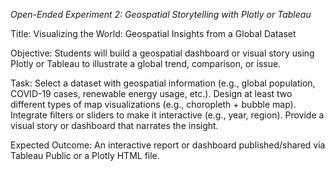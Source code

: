 *Open-Ended Experiment 2: Geospatial Storytelling with Plotly or Tableau*

Title: Visualizing the World: Geospatial Insights from a Global Dataset

Objective:
Students will build a geospatial dashboard or visual story using Plotly or Tableau to illustrate a global trend, comparison, or issue.

Task:
Select a dataset with geospatial information (e.g., global population, COVID-19 cases, renewable energy usage, etc.).
Design at least two different types of map visualizations (e.g., choropleth + bubble map).
Integrate filters or sliders to make it interactive (e.g., year, region).
Provide a visual story or dashboard that narrates the insight.

Expected Outcome:
An interactive report or dashboard published/shared via Tableau Public or a Plotly HTML file.
